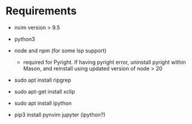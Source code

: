 # Requirements
- nvim version > 9.5
- python3
- node and npm (for some lsp support)
  - required for Pyright. If having pyright error, uninstall pyright within Mason, and reinstall using updated version of node > 20 
- sudo apt install ripgrep
- sudo apt-get install xclip
- sudo apt install ipython

- pip3 install pynvim jupyter (ipython?)
